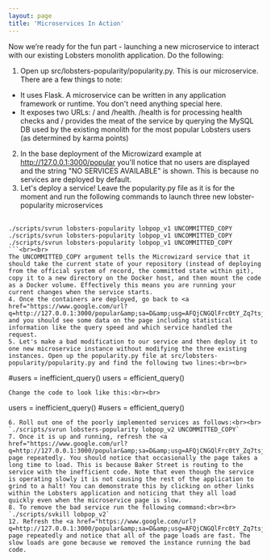 ```yaml
---
layout: page
title: 'Microservices In Action'
---
```

Now we’re ready for the fun part - launching a new microservice to interact with our existing Lobsters monolith application. Do the following:

1. Open up src/lobsters-popularity/popularity.py. This is our microservice. There are a few things to note:
* It uses Flask. A microservice can be written in any application framework or runtime. You don't need anything special here.
* It exposes two URLs: / and /health. /health is for processing health checks and / provides the meat of the service by querying the MySQL DB used by the existing monolith for the most popular Lobsters users (as determined by karma points)

2. In the base deployment of the Microwizard example at <a href="http://127.0.0.1:3000/popular">http://127.0.0.1:3000/popular</a> you'll notice that no users are displayed and the string "NO SERVICES AVAILABLE" is shown. This is because no services are deployed by default.
3. Let's deploy a service! Leave the popularity.py file as it is for the moment and run the following commands to launch three new lobster-popularity microservices<br><br>
```
./scripts/svrun lobsters-popularity lobpop_v1 UNCOMMITTED_COPY
./scripts/svrun lobsters-popularity lobpop_v1 UNCOMMITTED_COPY
./scripts/svrun lobsters-popularity lobpop_v1 UNCOMMITTED_COPY
```<br><br>
The UNCOMMITTED_COPY argument tells the Microwizard service that it should take the current state of your repository (instead of deploying from the official system of record, the committed state within git), copy it to a new directory on the Docker host, and then mount the code as a Docker volume. Effectively this means you are running your current changes when the service starts.
4. Once the containers are deployed, go back to <a href="https://www.google.com/url?q=http://127.0.0.1:3000/popular&amp;sa=D&amp;usg=AFQjCNGQlFrc0tY_Zq7tsjjkr1KPsc8paA">http://127.0.0.1:3000/popular</a> and you should see some data on the page including statistical information like the query speed and which service handled the request.
5. Let's make a bad modification to our service and then deploy it to one new microservice instance without modifying the three existing instances. Open up the popularity.py file at src/lobsters-popularity/popularity.py and find the following two lines:<br><br>
```
#users = inefficient_query()
users = efficient_query()
```<br><br>
Change the code to look like this:<br><br>
```
users = inefficient_query()
#users = efficient_query()
```
6. Roll out one of the poorly implemented services as follows:<br><br>
`./scripts/svrun lobsters-popularity lobpop_v2 UNCOMMITTED_COPY`
7. Once it is up and running, refresh the <a href="https://www.google.com/url?q=http://127.0.0.1:3000/popular&amp;sa=D&amp;usg=AFQjCNGQlFrc0tY_Zq7tsjjkr1KPsc8paA">http://127.0.0.1:3000/popular</a> page repeatedly. You should notice that occasionally the page takes a long time to load. This is because Baker Street is routing to the service with the inefficient code. Note that even though the service is operating slowly it is not causing the rest of the application to grind to a halt! You can demonstrate this by clicking on other links within the Lobsters application and noticing that they all load quickly even when the microservice page is slow.
8. To remove the bad service run the following command:<br><br>
`./scripts/svkill lobpop_v2`
12. Refresh the <a href="https://www.google.com/url?q=http://127.0.0.1:3000/popular&amp;sa=D&amp;usg=AFQjCNGQlFrc0tY_Zq7tsjjkr1KPsc8paA">http://127.0.0.1:3000/popular</a> page repeatedly and notice that all of the page loads are fast. The slow loads are gone because we removed the instance running the bad code.
